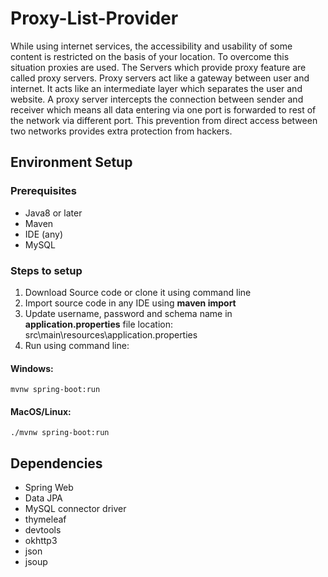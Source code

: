 # Proxy-List-Provider
While using internet services, the accessibility and usability of some content is restricted on the basis of your location. To overcome this situation proxies are used. The Servers which provide proxy feature are called proxy servers. Proxy servers act like a gateway between user and internet. It acts like an intermediate layer which separates the user and website. A proxy server intercepts the connection between sender and receiver which means all data entering via one port is forwarded to rest of the network via different port. This prevention from direct access between two networks provides extra protection from hackers.

## Environment Setup
### Prerequisites
  - Java8 or later
  - Maven
  - IDE (any)
  - MySQL
  
### Steps to setup
 1. Download Source code or clone it using command line
 2. Import source code in any IDE using **maven import**
 3. Update username, password and schema name in **application.properties** file location: src\main\resources\application.properties
 4. Run using command line:
 
 #### Windows:
 ```
 mvnw spring-boot:run
 ```
 
 #### MacOS/Linux:
 ```
 ./mvnw spring-boot:run
 ```

## Dependencies
- Spring Web
- Data JPA
- MySQL connector driver
- thymeleaf
- devtools
- okhttp3
- json
- jsoup
